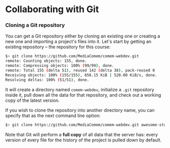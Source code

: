# Collaborating with Git

<!-- START doctoc -->
<!-- END doctoc -->





### Cloning a Git repository

You can get a Git repository either by cloning an existing one or creating a new one and importing a project's files into it.
Let's start by getting an existing repository – the repository for this course:

```bash
$> git clone https://github.com/MediaComem/comem-webdev.git
remote: Counting objects: 155, done.
remote: Compressing objects: 100% (99/99), done.
remote: Total 155 (delta 51), reused 142 (delta 38), pack-reused 0
Receiving objects: 100% (155/155), 656.15 KiB | 520.00 KiB/s, done.
Resolving deltas: 100% (51/51), done.
```

It will create a directory named `comem-webdev`, initialize a `.git` repository inside it, pull down all the data for that repository, and check out a working copy of the latest version.

If you wish to clone the repository into another directory name, you can specify that as the next command line option:

```bash
$> git clone https://github.com/MediaComem/comem-webdev.git awesome-stuff
```

Note that Git will perform a **full copy** of all data that the server has: every version of every file for the history of the project is pulled down by default.

